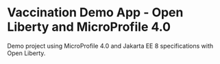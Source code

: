 # Vaccination Demo App - Open Liberty and MicroProfile 4.0

Demo project using MicroProfile 4.0 and Jakarta EE 8 specifications with Open Liberty.

